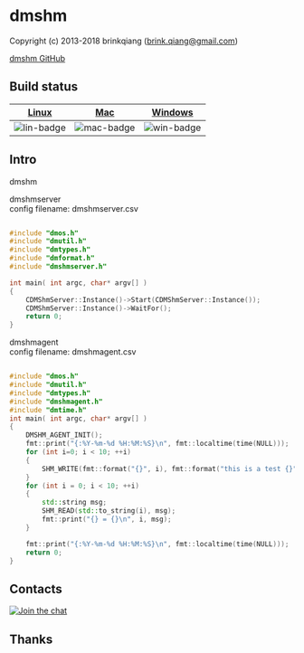 # dmshm

Copyright (c) 2013-2018 brinkqiang (brink.qiang@gmail.com)

[dmshm GitHub](https://github.com/brinkqiang/dmshm)

## Build status
| [Linux][lin-link] | [Mac][mac-link] | [Windows][win-link] |
| :---------------: | :----------------: | :-----------------: |
| ![lin-badge]      | ![mac-badge]       | ![win-badge]        |

[lin-badge]: https://github.com/brinkqiang/dmshm/workflows/linux/badge.svg "linux build status"
[lin-link]:  https://github.com/brinkqiang/dmshm/actions/workflows/linux.yml "linux build status"
[mac-badge]: https://github.com/brinkqiang/dmshm/workflows/mac/badge.svg "mac build status"
[mac-link]:  https://github.com/brinkqiang/dmshm/actions/workflows/mac.yml "mac build status"
[win-badge]: https://github.com/brinkqiang/dmshm/workflows/win/badge.svg "win build status"
[win-link]:  https://github.com/brinkqiang/dmshm/actions/workflows/win.yml "win build status"

## Intro
dmshm

dmshmserver  
config filename: dmshmserver.csv
```cpp

#include "dmos.h"
#include "dmutil.h"
#include "dmtypes.h"
#include "dmformat.h"
#include "dmshmserver.h"

int main( int argc, char* argv[] )
{
    CDMShmServer::Instance()->Start(CDMShmServer::Instance());
    CDMShmServer::Instance()->WaitFor();
    return 0;
}

```

dmshmagent  
config filename: dmshmagent.csv
```cpp

#include "dmos.h"
#include "dmutil.h"
#include "dmtypes.h"
#include "dmshmagent.h"
#include "dmtime.h"
int main( int argc, char* argv[] )
{
    DMSHM_AGENT_INIT();
    fmt::print("{:%Y-%m-%d %H:%M:%S}\n", fmt::localtime(time(NULL)));
    for (int i=0; i < 10; ++i)
    {
        SHM_WRITE(fmt::format("{}", i), fmt::format("this is a test {}", i));
    }
    for (int i = 0; i < 10; ++i)
    {
        std::string msg;
        SHM_READ(std::to_string(i), msg);
        fmt::print("{} = {}\n", i, msg);
    }

    fmt::print("{:%Y-%m-%d %H:%M:%S}\n", fmt::localtime(time(NULL)));
    return 0;
}

```
## Contacts
[![Join the chat](https://badges.gitter.im/brinkqiang/dmshm/Lobby.svg)](https://gitter.im/brinkqiang/dmshm)

## Thanks
